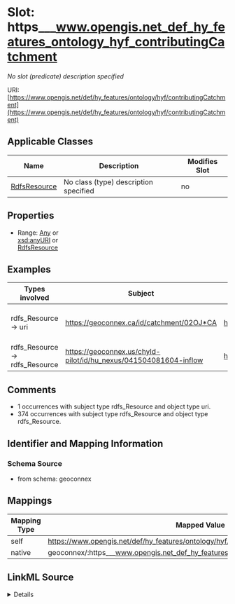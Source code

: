 

# Slot: https___www.opengis.net_def_hy_features_ontology_hyf_contributingCatchment


_No slot (predicate) description specified_





URI: [https://www.opengis.net/def/hy_features/ontology/hyf/contributingCatchment](https://www.opengis.net/def/hy_features/ontology/hyf/contributingCatchment)



<!-- no inheritance hierarchy -->





## Applicable Classes

| Name | Description | Modifies Slot |
| --- | --- | --- |
| [RdfsResource](../classes/RdfsResource.md) | No class (type) description specified |  no  |







## Properties

* Range: [Any](../classes/Any.md)&nbsp;or&nbsp;<br />[xsd:anyURI](xsd:anyURI)&nbsp;or&nbsp;<br />[RdfsResource](../classes/RdfsResource.md)






## Examples

| Types involved | Subject | Predicate | Object |
| --- | --- | --- | --- |
| rdfs_Resource → uri | https://geoconnex.ca/id/catchment/02OJ*CA | https://www.opengis.net/def/hy_features/ontology/hyf/contributingCatchment | https://cida-test.er.usgs.gov/chyld-pilot/id/hu_nexus/02OJ*CA-inflow |
| rdfs_Resource → rdfs_Resource | https://geoconnex.us/chyld-pilot/id/hu_nexus/041504081604-inflow | https://www.opengis.net/def/hy_features/ontology/hyf/contributingCatchment | https://geoconnex.us/chyld-pilot/id/hu/041504081603-drainage_basin |


## Comments

* 1 occurrences with subject type rdfs_Resource and object type uri.
* 374 occurrences with subject type rdfs_Resource and object type rdfs_Resource.

## Identifier and Mapping Information







### Schema Source


* from schema: geoconnex




## Mappings

| Mapping Type | Mapped Value |
| ---  | ---  |
| self | https://www.opengis.net/def/hy_features/ontology/hyf/contributingCatchment |
| native | geoconnex/:https___www.opengis.net_def_hy_features_ontology_hyf_contributingCatchment |




## LinkML Source

<details>
```yaml
name: https___www.opengis.net_def_hy_features_ontology_hyf_contributingCatchment
description: No slot (predicate) description specified
comments:
- 1 occurrences with subject type rdfs_Resource and object type uri.
- 374 occurrences with subject type rdfs_Resource and object type rdfs_Resource.
examples:
- description: rdfs_Resource → uri
  object:
    example_object: https://cida-test.er.usgs.gov/chyld-pilot/id/hu_nexus/02OJ*CA-inflow
    example_predicate: https://www.opengis.net/def/hy_features/ontology/hyf/contributingCatchment
    example_subject: https://geoconnex.ca/id/catchment/02OJ*CA
- description: rdfs_Resource → rdfs_Resource
  object:
    example_object: https://geoconnex.us/chyld-pilot/id/hu/041504081603-drainage_basin
    example_predicate: https://www.opengis.net/def/hy_features/ontology/hyf/contributingCatchment
    example_subject: https://geoconnex.us/chyld-pilot/id/hu_nexus/041504081604-inflow
from_schema: geoconnex
rank: 1000
slot_uri: https://www.opengis.net/def/hy_features/ontology/hyf/contributingCatchment
alias: https___www.opengis.net_def_hy_features_ontology_hyf_contributingCatchment
domain_of:
- rdfs_Resource
range: Any
any_of:
- range: uri
- range: rdfs_Resource

```
</details>